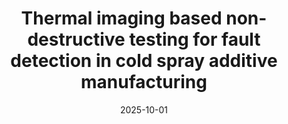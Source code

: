 ---
title: "Thermal imaging based non-destructive testing for fault detection in cold spray additive manufacturing"
collection: publications
category: manuscripts
permalink: /publication/2025-10-01-thermal-imaging-based-non-destructive-testing-for-fault-detection-in-cold-spray-additive-manufacturing
excerpt: ''
date: 2025-10-01
venue: 'Journal of Manufacturing Processes'
citation: 'Rohit Bokade, Sinan Müftü, Ozan Çağatay Özdemir, Xiaoning Jin. (2025). &quot;Thermal imaging based non-destructive testing for fault detection in cold spray additive manufacturing.&quot; <i>Journal of Manufacturing Processes</i>'
---